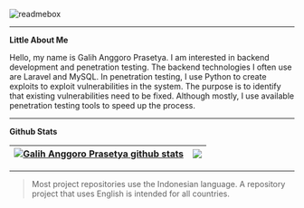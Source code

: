 ![readmebox](https://github.com/galihap76/galihap76/assets/83481679/e1585443-d73e-43e8-a952-1dc6d4ea327e)

<hr/>

**Little About Me**

Hello, my name is Galih Anggoro Prasetya. I am interested in backend development and penetration testing. The backend technologies I often use are Laravel and MySQL. In penetration testing, I use Python to create exploits to exploit vulnerabilities in the system. The purpose is to identify that existing vulnerabilities need to be fixed. Although mostly, I use available penetration testing tools to speed up the process.

<hr/>

**Github Stats**

| <a href="https://github.com/anuraghazra/github-readme-stats"><img align="center" src="https://github-readme-stats.vercel.app/api?username=galihap76&show_icons=true&bg_color=0000&include_all_commits=true&rank_icon=github" alt="Galih Anggoro Prasetya github stats" /></a> | <a href="https://github.com/anuraghazra/github-readme-stats"><img align="center" src="https://github-readme-stats.vercel.app/api/top-langs/?username=galihap76&langs_count=10&hide_progress=true&hide=batchfile,java,pascal,hack,roff,shell,scss,jupyter%20notebook&layout=compact&bg_color=0000" /></a> |
| ------------- | ------------- |

<hr/>

> Most project repositories use the Indonesian language. A repository project that uses English is intended for all countries.
